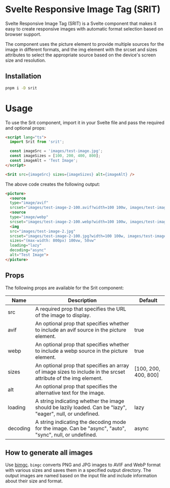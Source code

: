 # Svelte Responsive Image Tag (SRIT)

Svelte Responsive Image Tag (SRIT) is a Svelte component that makes it easy to create responsive images with automatic format selection based on browser support. 

The component uses the picture element to provide multiple sources for the image in different formats, and the img element with the srcset and sizes attributes to select the appropriate source based on the device's screen size and resolution.

## Installation

```sh
pnpm i -D srit
```

# Usage
To use the Srit component, import it in your Svelte file and pass the required and optional props:

```html
<script lang="ts">
  import Srit from 'srit';

  const imageSrc = 'images/test-image.jpg';
  const imageSizes = [100, 200, 400, 800];
  const imageAlt = 'Test Image';
</script>

<Srit src={imageSrc} sizes={imageSizes} alt={imageAlt} />
```

The above code creates the following output:

```html
<picture>
  <source 
  type="image/avif" 
  srcset="images/test-image-2-100.avif?width=100 100w, images/test-image-2-200.avif?width=200 200w, images/test-image-2-400.avif?width=400 400w, images/test-image-2-800.avif?width=800 800w">
  <source 
  type="image/webp" 
  srcset="images/test-image-2-100.webp?width=100 100w, images/test-image-2-200.webp?width=200 200w, images/test-image-2-400.webp?width=400 400w, images/test-image-2-800.webp?width=800 800w">
  <img 
  src="images/test-image-2.jpg" 
  srcset="images/test-image-2-100.jpg?width=100 100w, images/test-image-2-200.jpg?width=200 200w, images/test-image-2-400.jpg?width=400 400w, images/test-image-2-800.jpg?width=800 800w" 
  sizes="(max-width: 800px) 100vw, 50vw" 
  loading="lazy" 
  decoding="async" 
  alt="Test Image">
</picture>
```

## Props

The following props are available for the Srit component:

| Name | Description | Default |
|--|--|--|
|src| A required prop that specifies the URL of the image to display.| |
|avif| An optional prop that specifies whether to include an avif source in the picture element.|true|
|webp| An optional prop that specifies whether to include a webp source in the picture element.|true|
|sizes| An optional prop that specifies an array of image sizes to include in the srcset attribute of the img element. |[100, 200, 400, 800]|
|alt| An optional prop that specifies the alternative text for the image.| |
|loading| A string indicating whether the image should be lazily loaded. Can be "lazy", "eager", null, or undefined. |lazy|
|decoding| A string indicating the decoding mode for the image. Can be "async", "auto", "sync", null, or undefined. |async|

## How to generate all images

Use [bimgc](https://bimgc.codewithshin.com/). `bimgc` converts PNG and JPG images to AVIF and WebP format with various sizes and saves them in a specified output directory. The output images are named based on the input file and include information about their size and format.
